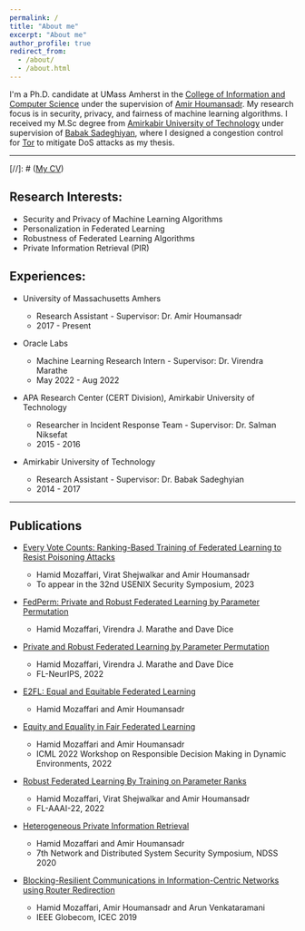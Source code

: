 ```yaml
---
permalink: /
title: "About me"
excerpt: "About me"
author_profile: true
redirect_from:
  - /about/
  - /about.html
---
```


I'm a Ph.D. candidate at UMass Amherst in the [College of Information and Computer Science] under the supervision of [Amir Houmansadr]. My research focus is in security, privacy, and fairness of machine learning algorithms. I received my M.Sc degree from [Amirkabir University of Technology] under supervision of [Babak Sadeghiyan], where I designed a congestion control for [Tor] to mitigate DoS attacks as my thesis.

---

[//]: # ([My CV](https://people.cs.umass.edu/~hamid/resume.pdf))

## Research Interests:
- Security and Privacy of Machine Learning Algorithms
- Personalization in Federated Learning
- Robustness of Federated Learning Algorithms
- Private Information Retrieval (PIR)



## Experiences:
- University  of  Massachusetts Amhers
	- Research Assistant - Supervisor: Dr. Amir Houmansadr
	- 2017 - Present       
      
- Oracle Labs
	- Machine Learning Research Intern - Supervisor: Dr. Virendra Marathe
	- May 2022 - Aug 2022
	
- APA Research Center (CERT Division), Amirkabir University of Technology
	- Researcher in Incident Response Team - Supervisor: Dr. Salman Niksefat
	- 2015 - 2016

- Amirkabir University of Technology
	- Research Assistant - Supervisor: Dr. Babak Sadeghyian
	- 2014 - 2017

[Amir Houmansadr]: <https://people.cs.umass.edu/~amir/>
[College of Information and Computer Science]: <https://www.cics.umass.edu/>
[Babak Sadeghiyan]: <https://aut.ac.ir/cv/2102/BABAK-SADEGHIYAN?slc_lang=en&&cv=2102&mod=scv>
[Amirkabir University of Technology]: <https://aut.ac.ir/>
[Tor]: <https://www.torproject.org/>

---

## Publications
- [Every Vote Counts: Ranking-Based Training of Federated Learning to Resist Poisoning Attacks](https://arxiv.org/pdf/2110.04350.pdf)   
    - Hamid Mozaffari, Virat Shejwalkar and Amir Houmansadr   
    - To appear in the 32nd USENIX Security Symposium, 2023
    
- [FedPerm: Private and Robust Federated Learning by Parameter Permutation](https://arxiv.org/pdf/2208.07922.pdf)   
    - Hamid Mozaffari, Virendra J. Marathe and Dave Dice   
    
- [Private and Robust Federated Learning by Parameter Permutation](https://openreview.net/forum?id=4n-4j_ilxQw)   
    - Hamid Mozaffari, Virendra J. Marathe and Dave Dice   
    - FL-NeurIPS, 2022

- [E2FL: Equal and Equitable Federated Learning](https://arxiv.org/pdf/2205.10454.pdf)   
    - Hamid Mozaffari and Amir Houmansadr
    
- [Equity and Equality in Fair Federated Learning](https://responsibledecisionmaking.github.io/assets/pdf/papers/15.pdf)   
    - Hamid Mozaffari and Amir Houmansadr   
    - ICML 2022 Workshop on Responsible Decision Making in Dynamic Environments, 2022
    
- [Robust Federated Learning By Training on Parameter Ranks](https://federated-learning.org/fl-aaai-2022/Papers/FL-AAAI-22_paper_18.pdf)   
    - Hamid Mozaffari, Virat Shejwalkar and Amir Houmansadr   
    - FL-AAAI-22, 2022

- [Heterogeneous Private Information Retrieval](https://par.nsf.gov/servlets/purl/10183612)   
    - Hamid Mozaffari and Amir Houmansadr   
    - 7th Network and Distributed System Security Symposium, NDSS 2020
    
- [Blocking-Resilient Communications in Information-Centric Networks using Router    Redirection](https://par.nsf.gov/servlets/purl/10183613)
    - Hamid Mozaffari, Amir Houmansadr and Arun Venkataramani   
    - IEEE Globecom, ICEC 2019  

